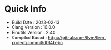 # Quick Info
* Build Date : 2023-02-13
* Clang Version : 16.0.0
* Binutils Version : 2.40
* Compiled Based : https://github.com/llvm/llvm-project/commit/d0f4bebc

